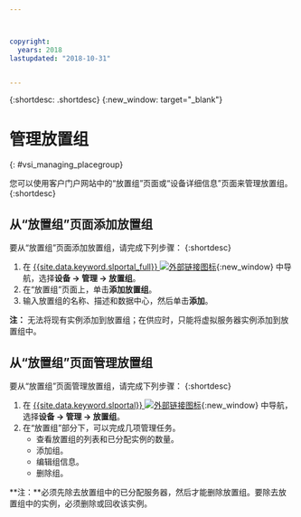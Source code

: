 ```yaml
---



copyright:
  years: 2018
lastupdated: "2018-10-31"


---
```


{:shortdesc: .shortdesc}
{:new_window: target="_blank"}

# 管理放置组
{: #vsi_managing_placegroup}

您可以使用客户门户网站中的“放置组”页面或“设备详细信息”页面来管理放置组。
{:shortdesc}

## 从“放置组”页面添加放置组

要从“放置组”页面添加放置组，请完成下列步骤：
{:shortdesc}

1. 在 [{{site.data.keyword.slportal_full}} ![外部链接图标](../icons/launch-glyph.svg "外部链接图标")](https://control.softlayer.com/){:new_window} 中导航，选择**设备 -> 管理 -> 放置组**。
2. 在“放置组”页面上，单击**添加放置组**。
3. 输入放置组的名称、描述和数据中心，然后单击**添加**。

**注：** 无法将现有实例添加到放置组；在供应时，只能将虚拟服务器实例添加到放置组中。 


## 从“放置组”页面管理放置组

要从“放置组”页面管理放置组，请完成下列步骤：
{:shortdesc}

1. 在 [{{site.data.keyword.slportal}} ![外部链接图标](../icons/launch-glyph.svg "外部链接图标")](https://control.softlayer.com/){:new_window} 中导航，选择**设备 -> 管理 -> 放置组**。
2. 在“放置组”部分下，可以完成几项管理任务。
     * 查看放置组的列表和已分配实例的数量。
     * 添加组。
     * 编辑组信息。
     * 删除组。
     
 **注：**必须先除去放置组中的已分配服务器，然后才能删除放置组。要除去放置组中的实例，必须删除或回收该实例。
     

